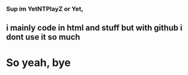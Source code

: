 ### Sup im YetNTPlayZ or Yet, 
## i mainly code in html and stuff but with github i dont use it so much
# So yeah, bye

<!---
Yetity/Yetity is a ✨ special ✨ repository because its `README.md` (this file) appears on your GitHub profile.
You can click the Preview link to take a look at your changes.
--->
